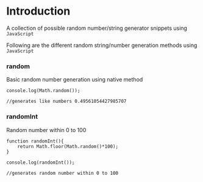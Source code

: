 # Introduction


A collection of possible random number/string generator snippets using `JavaScript`

Following are the different random string/number generation methods using `JavaScript`

### random

Basic random number generation using native method


```
console.log(Math.random());

//generates like numbers 0.49561054427985707
```


### randomInt

Random number within 0 to 100

```
function randomInt(){
	return Math.floor(Math.random()*100);
}

console.log(randomInt());

//generates random number within 0 to 100
```